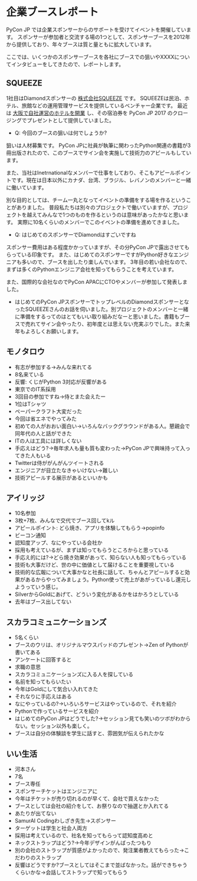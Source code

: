 # 企業ブースレポート

PyCon JP では企業スポンサーからのサポートを受けてイベントを開催しています。
スポンサーが参加者と交流する場の1つとして、スポンサーブースを2012年から提供しており、年々ブースは質と量ともに拡大しています。

ここでは、いくつかのスポンサーブースを各社にブースでの狙いやXXXXについてインタビューをしてきたので、レポートします。

## SQUEEZE

1社目はDiamondスポンサーの [株式会社SQUEEZE](https://squeeze-inc.co.jp/) です。
SQUEEZEは民泊、ホテル、旅館などの運用管理サービスを提供しているベンチャー企業です。
最近は [大阪で自社運営のホテルを開業](https://squeeze-inc.co.jp/news/we-plan-to-open-a-new-accomodation-called-minn-in-august-2017/) し、その宿泊券を PyCon JP 2017 のクロージングでプレゼントとして提供していました。

* Q: 今回のブースの狙いは何でしょうか?

狙いは人材募集です。
PyCon JPに社員が執筆に関わったPython関連の書籍が3冊出版されたので、このブースでサイン会を実施して技術力のアピールもしています。

また、当社はInetrnationalなメンバーで仕事をしており、そこもアピールポイントです。現在は日本以外にカナダ、台湾、ブラジル、レバノンのメンバーと一緒に働いています。

別な目的としては、チーム一丸となってイベントの準備をする場を作るということがありました。
普段私たちは別々のプロジェクトで働いていますが、プロジェクトを越えてみんなで1つのものを作るというのは意味があったかなと思います。
実際に10名くらいのメンバーでこのイベントの準備を進めてきました。

* Q: はじめてのスポンサーでDiamondはすごいですね

スポンサー費用はある程度かかっていますが、その分PyCon JPで露出させてもらっている印象です。
また、はじめてのスポンサーですがPython好きなエンジニアも多いので、ブースを出したり楽しんでいます。
3年目の若い会社なので、まずは多くのPythonエンジニア会社を知ってもらうことを考えています。

また、国際的な会社なのでPyCon APACにCTOやメンバーが参加して発表しました。

* はじめてのPyCon JPスポンサーでトップレベルのDiamondスポンサーとなったSQUEEZEさんのお話を伺いました。別プロジェクトのメンバーと一緒に準備をするってのはとてもいい取り組みだなーと思いました。書籍もブースで売れてサイン会やったり、初年度とは思えない充実ぶりでした。また来年もよろしくお願いします。

## モノタロウ

* 有志が参加する→みんな来れてる
* 8名来ている
* 反響: くじがPython 3対応が反響がある
* 東京でのIT系採用
* 3回目の参加ですね→侍とまた会えたー
* 1位はTシャツ
* ペーパークラフト大変だった
* 今回は省エネでやってみた
* 初めての人がおおい面白い→いろんなバックグラウンドがある人。懇親会で同年代の人と話ができた
* ITの人は工具には詳しくない
* 手応えはどう?→毎年求人も量も質も変わった→PyCon JPで興味持って入ってきた人もいる
* Twitterは侍ががんがんツイートされる
* エンジニアが目立たなきゃいけない→難しい
* 技術アピールする展示があるといいかも

## アイリッジ

* 10名参加
* 3枚+7枚、みんなで交代でブース回してkル
* アピールポイント: どら焼き、アプリを体験してもらう→popinfo
* ビーコン通知
* 認知度アップ、なにやっている会社か
* 採用も考えているが、まずは知ってもらうところからと思っている
* 手応え的には?→どら焼き効果があって、知らない人も知ってもらっている
* 技術も大事だけど、世の中に価値として届けることを重要視している
* 技術的な広報について大事かなと社長に話して、ちゃんとアピールすると効果があるからやってみましょう。Python使って売上があがっているし還元しようっていう感じ。
* SilverからGoldにあげて、どういう変化があるかをはかろうとしている
* 去年はブース出してない

## スカラコミュニケーションズ

* 5名くらい
* ブースのウリは、オリジナルマウスパッドのプレゼント→Zen of Pythonが書いてある
* アンケートに回答すると
* 求職の意思
* スカラコミュニケーションズに入る人を探している
* 名前を知ってもらいたい
* 今年はGoldにして気合い入れてきた
* それなりに手応えはある
* なにやっているの?→いろいろサービスはやっているので、それを紹介
* Pythonで作っているサービスを紹介
* はじめてのPyCon JPはどうでした?→セッション見ても笑いのツボがわからない。セッション以外も楽しく。
* ブースは自分の体験談を学生に話すと、雰囲気が伝えられたかな

## いい生活

* 河本さん
* 7名
* ブース専任
* スポンサーチケットはエンジニアに
* 今年はチケットが売り切れるのが早くて、会社で買えなかった
* ブースとしては会社の紹介をして、お祭りなので抽選とか入れてる
* あたりが出てない
* SamurAI Codingわしざき先生→スポンサー
* ターゲットは学生と社会人両方
* 採用は考えているので、社名を知ってもらって認知度高めと
* ネックストラップはどう?→今年デザインがんばったつもり
* 別の会社のストラップが質感がよかったので、発注業者教えてもらった→こだわりのストラップ
* 反響はどうですか?ブースとしてはそこまで並ばなかった。話ができちゃうくらいかな→会話してストラップで知ってもらう
